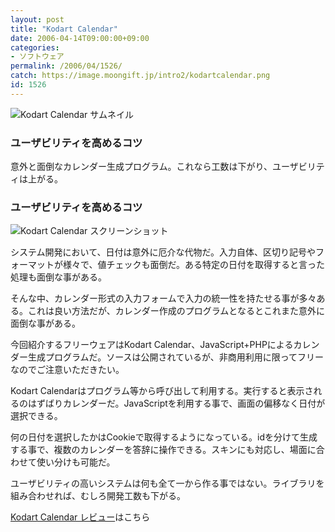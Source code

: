 ```yaml
---
layout: post
title: "Kodart Calendar"
date: 2006-04-14T09:00:00+09:00
categories:
- ソフトウェア
permalink: /2006/04/1526/
catch: https://image.moongift.jp/intro2/kodartcalendar.png
id: 1526
---
```

 ![Kodart Calendar サムネイル](https://image.moongift.jp/intro2/kodartcalendar.t.png "Kodart Calendar サムネイル")
  

### ユーザビリティを高めるコツ
  
意外と面倒なカレンダー生成プログラム。これなら工数は下がり、ユーザビリティは上がる。  
<!--more-->  

### ユーザビリティを高めるコツ
  

![Kodart Calendar スクリーンショット](https://image.moongift.jp/intro2/kodartcalendar.png "Kodart Calendar スクリーンショット")

  

システム開発において、日付は意外に厄介な代物だ。入力自体、区切り記号やフォーマットが様々で、値チェックも面倒だ。ある特定の日付を取得すると言った処理も面倒な事がある。

  

そんな中、カレンダー形式の入力フォームで入力の統一性を持たせる事が多々ある。これは良い方法だが、カレンダー作成のプログラムとなるとこれまた意外に面倒な事がある。

  

今回紹介するフリーウェアはKodart Calendar、JavaScript+PHPによるカレンダー生成プログラムだ。ソースは公開されているが、非商用利用に限ってフリーなのでご注意いただきたい。

  

Kodart Calendarはプログラム等から呼び出して利用する。実行すると表示されるのはずばりカレンダーだ。JavaScriptを利用する事で、画面の偏移なく日付が選択できる。

  

何の日付を選択したかはCookieで取得するようになっている。idを分けて生成する事で、複数のカレンダーを答辞に操作できる。スキンにも対応し、場面に合わせて使い分けも可能だ。

  

ユーザビリティの高いシステムは何も全て一から作る事ではない。ライブラリを組み合わせれば、むしろ開発工数も下がる。

  

[Kodart Calendar レビュー](http://fw.moongift.jp/review/i-1529.html)はこちら

